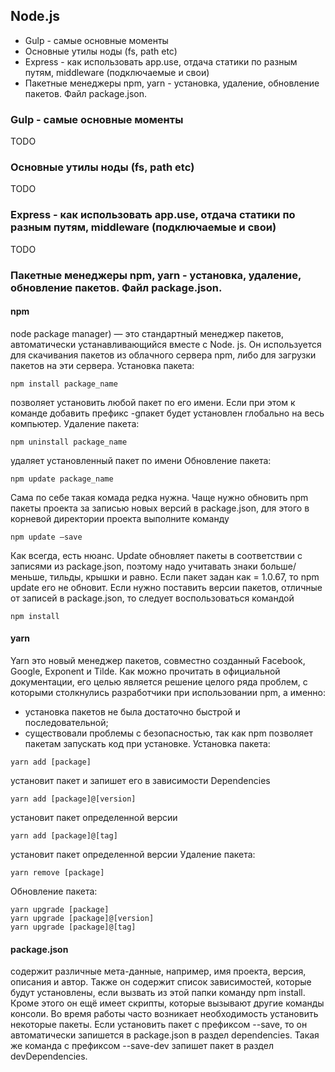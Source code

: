 ## Node.js
* Gulp - самые основные моменты
* Основные утилы ноды (fs, path etc)
* Express - как использовать app.use, отдача статики по разным путям, middleware (подключаемые и свои)
* Пакетные менеджеры npm, yarn - установка, удаление, обновление пакетов. Файл package.json.

### Gulp - самые основные моменты

TODO

### Основные утилы ноды (fs, path etc)

TODO

### Express - как использовать app.use, отдача статики по разным путям, middleware (подключаемые и свои)

TODO

### Пакетные менеджеры npm, yarn - установка, удаление, обновление пакетов. Файл package.json.

#### npm 
node package manager) — это стандартный менеджер пакетов, автоматически устанавливающийся вместе с Node. js. Он используется для скачивания пакетов из облачного сервера npm, либо для загрузки пакетов на эти сервера.
Установка пакета: 

```
npm install package_name
```
позволяет установить любой пакет по его имени. Если при этом к команде добавить префикс -gпакет будет установлен глобально на весь компьютер.
Удаление пакета:

```
npm uninstall package_name 
```

удаляет установленный пакет по имени
Обновление пакета:

```
npm update package_name
```

Сама по себе такая комада редка нужна. Чаще нужно обновить npm пакеты проекта за записью новых версий в package.json, для этого в корневой директории проекта выполните команду

```
npm update —save
```

Как всегда, есть нюанс. Update обновляет пакеты в соответствии с записями из package.json, поэтому надо учитавать знаки больше/меньше, тильды, крышки и равно. Если пакет задан как = 1.0.67, то npm update его не обновит.
Если нужно поставить версии пакетов, отличные от записей в package.json, то следует воспользоваться командой 
```
npm install
```

#### yarn 
Yarn это новый менеджер пакетов, совместно созданный Facebook, Google, Exponent и Tilde. Как можно прочитать в официальной документации, его целью является решение целого ряда проблем, с которыми столкнулись разработчики при использовании npm, а именно:
* установка пакетов не была достаточно быстрой и последовательной;
* существовали проблемы с безопасностью, так как npm позволяет пакетам запускать код при установке.
Установка пакета:

```
yarn add [package]
```

установит пакет и запишет его в зависимости Dependencies

```
yarn add [package]@[version]
```
установит пакет определенной версии

```
yarn add [package]@[tag] 
```
установит пакет определенной версии
Удаление пакета: 

```
yarn remove [package]
```

Обновление пакета:  
```
yarn upgrade [package]
yarn upgrade [package]@[version]
yarn upgrade [package]@[tag]
```

#### package.json
содержит различные мета-данные, например, имя проекта, версия, описания и автор. Также он содержит список зависимостей, которые будут установлены, если вызвать из этой папки команду npm install.
Кроме этого он ещё имеет скрипты, которые вызывают другие команды консоли.
Во время работы часто возникает необходимость установить некоторые пакеты. Если установить пакет с префиксом --save, то он автоматически запишется в package.json в раздел dependencies. Такая же команда с префиксом --save-dev запишет пакет в раздел devDependencies.
